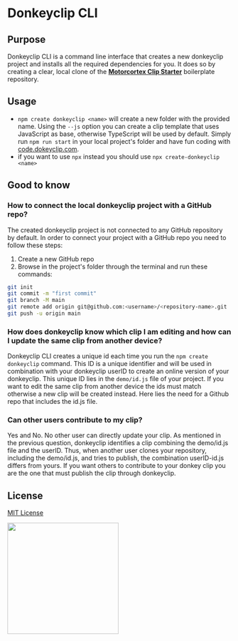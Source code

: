 # Donkeyclip CLI

## Purpose

Donkeyclip CLI is a command line interface that creates a new donkeyclip project and installs all the required dependencies for you. It does so by creating a clear, local clone of the **[Motorcortex Clip Starter](https://github.com/donkeyclip/motorcortex-clip-starter)** boilerplate repository.

## Usage

- `npm create donkeyclip <name>` will create a new folder with the provided name. Using the `--js` option you can create a clip template that uses JavaScript as base, otherwise TypeScript will be used by default. Simply run `npm run start` in your local project's folder and have fun coding with [code.dokeyclip.com](https://code.donkeyclip.com).
- if you want to use `npx` instead you should use `npx create-donkeyclip <name>`

## Good to know

### How to connect the local donkeyclip project with a GitHub repo?

The created donkeyclip project is not connected to any GitHub repository by default. In order to connect your project with a GitHub repo you need to follow these steps:

1. Create a new GitHub repo
2. Browse in the project's folder through the terminal and run these commands:

```bash
git init
git commit -m "first commit"
git branch -M main
git remote add origin git@github.com:<username>/<repository-name>.git
git push -u origin main
```

### How does donkeyclip know which clip I am editing and how can I update the same clip from another device?

Donkeyclip CLI creates a unique id each time you run the `npm create donkeyclip` command. This ID is a unique identifier and will be used in combination with your donkeyclip userID to create an online version of your donkeyclip. This unique ID lies in the `demo/id.js` file of your project. If you want to edit the same clip from another device the ids must match otherwise a new clip will be created instead. Here lies the need for a Github repo that includes the id.js file.

### Can other users contribute to my clip?

Yes and No. No other user can directly update your clip. As mentioned in the previous question, donkeyclip identifies a clip combining the demo/id.js file and the userID. Thus, when another user clones your repository, including the demo/id.js, and tries to publish, the combination userID-id.js differs from yours. If you want others to contribute to your donkey clip you are the one that must publish the clip through donkeyclip.

## License

[MIT License](https://opensource.org/licenses/MIT)

[<img src="https://presskit.donkeyclip.com/logos/donkey%20clip%20logo.svg" width=250></img>](https://donkeyclip.com)
